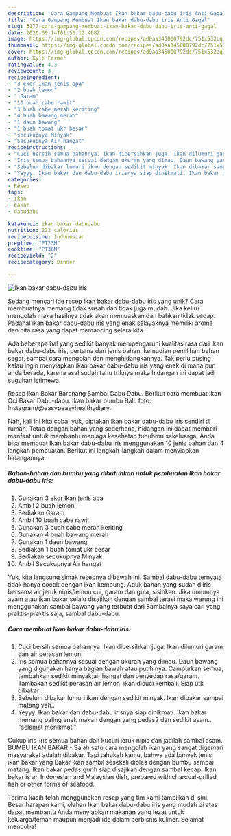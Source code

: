 ```yaml
---
description: "Cara Gampang Membuat Ikan bakar dabu-dabu iris Anti Gagal"
title: "Cara Gampang Membuat Ikan bakar dabu-dabu iris Anti Gagal"
slug: 3177-cara-gampang-membuat-ikan-bakar-dabu-dabu-iris-anti-gagal
date: 2020-09-14T01:56:12.408Z
image: https://img-global.cpcdn.com/recipes/ad0aa345000792dc/751x532cq70/ikan-bakar-dabu-dabu-iris-foto-resep-utama.jpg
thumbnail: https://img-global.cpcdn.com/recipes/ad0aa345000792dc/751x532cq70/ikan-bakar-dabu-dabu-iris-foto-resep-utama.jpg
cover: https://img-global.cpcdn.com/recipes/ad0aa345000792dc/751x532cq70/ikan-bakar-dabu-dabu-iris-foto-resep-utama.jpg
author: Kyle Farmer
ratingvalue: 4.3
reviewcount: 3
recipeingredient:
- "3 ekor Ikan jenis apa"
- "2 buah lemon"
- " Garam"
- "10 buah cabe rawit"
- "3 buah cabe merah keriting"
- "4 buah bawang merah"
- "1 daun bawang"
- "1 buah tomat ukr besar"
- "secukupnya Minyak"
- "Secukupnya Air hangat"
recipeinstructions:
- "Cuci bersih semua bahannya. Ikan dibersihkan juga. Ikan dilumuri garam dan air perasan lemon."
- "Iris semua bahannya sesuai dengan ukuran yang dimau. Daun bawang yang digunakan hanya bagian bawah atau putih nya. Campurkan semua, tambahkan sedikit minyak,air hangat dan penyedap rasa/garam. Tambakan sedikit perasan air lemon. ikan dicuci kembali. Siap utk dibakar"
- "Sebelum dibakar lumuri ikan dengan sedikit minyak. Ikan dibakar sampai matang yah.."
- "Yeyyy. Ikan bakar dan dabu-dabu irisnya siap dinikmati. Ikan bakar memang paling enak makan dengan yang pedas2 dan sedikit asam.. &#34;selamat menikmati&#34;"
categories:
- Resep
tags:
- ikan
- bakar
- dabudabu

katakunci: ikan bakar dabudabu 
nutrition: 222 calories
recipecuisine: Indonesian
preptime: "PT23M"
cooktime: "PT36M"
recipeyield: "2"
recipecategory: Dinner

---
```



![Ikan bakar dabu-dabu iris](https://img-global.cpcdn.com/recipes/ad0aa345000792dc/751x532cq70/ikan-bakar-dabu-dabu-iris-foto-resep-utama.jpg)

Sedang mencari ide resep ikan bakar dabu-dabu iris yang unik? Cara membuatnya memang tidak susah dan tidak juga mudah. Jika keliru mengolah maka hasilnya tidak akan memuaskan dan bahkan tidak sedap. Padahal ikan bakar dabu-dabu iris yang enak selayaknya memiliki aroma dan cita rasa yang dapat memancing selera kita.

Ada beberapa hal yang sedikit banyak mempengaruhi kualitas rasa dari ikan bakar dabu-dabu iris, pertama dari jenis bahan, kemudian pemilihan bahan segar, sampai cara mengolah dan menghidangkannya. Tak perlu pusing kalau ingin menyiapkan ikan bakar dabu-dabu iris yang enak di mana pun anda berada, karena asal sudah tahu triknya maka hidangan ini dapat jadi suguhan istimewa.

Resep Ikan Bakar Baronang Sambal Dabu Dabu. Berikut cara membuat Ikan Oci Bakar Dabu-dabu. Ikan bakar bumbu Bali. foto: Instagram/@easypeasyhealthydiary.


Nah, kali ini kita coba, yuk, ciptakan ikan bakar dabu-dabu iris sendiri di rumah. Tetap dengan bahan yang sederhana, hidangan ini dapat memberi manfaat untuk membantu menjaga kesehatan tubuhmu sekeluarga. Anda bisa membuat Ikan bakar dabu-dabu iris menggunakan 10 jenis bahan dan 4 langkah pembuatan. Berikut ini langkah-langkah dalam menyiapkan hidangannya.

<!--inarticleads1-->

##### Bahan-bahan dan bumbu yang dibutuhkan untuk pembuatan Ikan bakar dabu-dabu iris:

1. Gunakan 3 ekor Ikan jenis apa
1. Ambil 2 buah lemon
1. Sediakan  Garam
1. Ambil 10 buah cabe rawit
1. Gunakan 3 buah cabe merah keriting
1. Gunakan 4 buah bawang merah
1. Gunakan 1 daun bawang
1. Sediakan 1 buah tomat ukr besar
1. Sediakan secukupnya Minyak
1. Ambil Secukupnya Air hangat


Yuk, kita langsung simak resepnya dibawah ini. Sambal dabu-dabu ternyata tidak hanya cocok dengan ikan kembung. Aduk bahan yang sudah diiris bersama air jeruk nipis/lemon cui, garam dan gula, sisihkan. Jika umumnya ayam atau ikan bakar selalu disajikan dengan sambal terasi maka warung ini menggunakan sambal bawang yang terbuat dari Sambalnya saya cari yang praktis-praktis saja, sambal dabu-dabu. 

<!--inarticleads2-->

##### Cara membuat Ikan bakar dabu-dabu iris:

1. Cuci bersih semua bahannya. Ikan dibersihkan juga. Ikan dilumuri garam dan air perasan lemon.
1. Iris semua bahannya sesuai dengan ukuran yang dimau. Daun bawang yang digunakan hanya bagian bawah atau putih nya. Campurkan semua, tambahkan sedikit minyak,air hangat dan penyedap rasa/garam. Tambakan sedikit perasan air lemon. ikan dicuci kembali. Siap utk dibakar
1. Sebelum dibakar lumuri ikan dengan sedikit minyak. Ikan dibakar sampai matang yah..
1. Yeyyy. Ikan bakar dan dabu-dabu irisnya siap dinikmati. Ikan bakar memang paling enak makan dengan yang pedas2 dan sedikit asam.. &#34;selamat menikmati&#34;


Cukup iris-iris semua bahan dan kucuri jeruk nipis dan jadilah sambal asam. BUMBU IKAN BAKAR - Salah satu cara mengolah ikan yang sangat digemari masyarakat adalah dibakar. Tapi tahukah kamu, bahwa ada banyak jenis ikan bakar yang Bakar ikan sambil sesekali dioles dengan bumbu sampai matang. Ikan bakar pedas gurih siap disajikan dengan sambal kecap. Ikan bakar is an Indonesian and Malaysian dish, prepared with charcoal-grilled fish or other forms of seafood. 

Terima kasih telah menggunakan resep yang tim kami tampilkan di sini. Besar harapan kami, olahan Ikan bakar dabu-dabu iris yang mudah di atas dapat membantu Anda menyiapkan makanan yang lezat untuk keluarga/teman maupun menjadi ide dalam berbisnis kuliner. Selamat mencoba!
